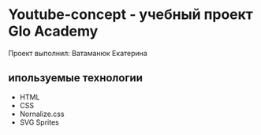 # Youtube-concept - учебный проект Glo Academy
Проект выполнил: Ватаманюк Екатерина

## ипользуемые технологии
- HTML
- CSS
- Nornalize.css
- SVG Sprites
